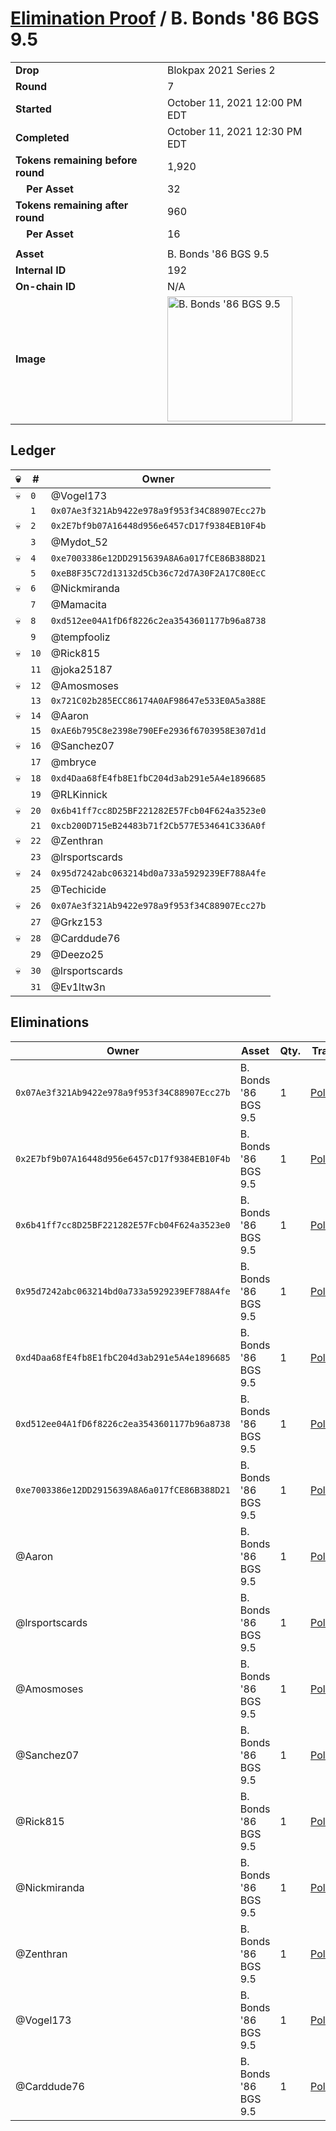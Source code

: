 # [Elimination Proof](./readme.md) / B. Bonds &#039;86 BGS 9.5

|||
|---|---|
| **Drop** | Blokpax 2021 Series 2 |
| **Round** | 7 |
| **Started** | October 11, 2021 12:00 PM EDT |
| **Completed** | October 11, 2021 12:30 PM EDT |
| **Tokens remaining before round** | 1,920 |
| **&nbsp;&nbsp;&nbsp;&nbsp;Per Asset** | 32 |
| **Tokens remaining after round** | 960 |
| **&nbsp;&nbsp;&nbsp;&nbsp;Per Asset** | 16 |
| | |
| **Asset** | B. Bonds &#039;86 BGS 9.5 |
| **Internal ID** | 192 |
| **On-chain ID** | N/A |
| **Image** | <img src="https://tcdn.blokpax.com/9484ebfa-634e-43e4-9a8c-c2f81717b9f2/ee160ecb397b982622f542a8dea58e50a204ad251527f0d863782b9a024c3213.jpg" height="200" alt="B. Bonds &#039;86 BGS 9.5" /> |

## Ledger

| 💀 | # | Owner |
| --- | --- | --- |
| 💀 | `0` | @Vogel173 |
|  | `1` | `0x07Ae3f321Ab9422e978a9f953f34C88907Ecc27b` |
| 💀 | `2` | `0x2E7bf9b07A16448d956e6457cD17f9384EB10F4b` |
|  | `3` | @Mydot_52 |
| 💀 | `4` | `0xe7003386e12DD2915639A8A6a017fCE86B388D21` |
|  | `5` | `0xeB8F35C72d13132d5Cb36c72d7A30F2A17C80EcC` |
| 💀 | `6` | @Nickmiranda |
|  | `7` | @Mamacita |
| 💀 | `8` | `0xd512ee04A1fD6f8226c2ea3543601177b96a8738` |
|  | `9` | @tempfooliz |
| 💀 | `10` | @Rick815 |
|  | `11` | @joka25187 |
| 💀 | `12` | @Amosmoses |
|  | `13` | `0x721C02b285ECC86174A0AF98647e533E0A5a388E` |
| 💀 | `14` | @Aaron |
|  | `15` | `0xAE6b795C8e2398e790EFe2936f6703958E307d1d` |
| 💀 | `16` | @Sanchez07 |
|  | `17` | @mbryce |
| 💀 | `18` | `0xd4Daa68fE4fb8E1fbC204d3ab291e5A4e1896685` |
|  | `19` | @RLKinnick |
| 💀 | `20` | `0x6b41ff7cc8D25BF221282E57Fcb04F624a3523e0` |
|  | `21` | `0xcb200D715eB24483b71f2Cb577E534641C336A0f` |
| 💀 | `22` | @Zenthran |
|  | `23` | @lrsportscards |
| 💀 | `24` | `0x95d7242abc063214bd0a733a5929239EF788A4fe` |
|  | `25` | @Techicide |
| 💀 | `26` | `0x07Ae3f321Ab9422e978a9f953f34C88907Ecc27b` |
|  | `27` | @Grkz153 |
| 💀 | `28` | @Carddude76 |
|  | `29` | @Deezo25 |
| 💀 | `30` | @lrsportscards |
|  | `31` | @Ev1ltw3n |


## Eliminations

| Owner | Asset | Qty. | Transaction |
| --- | --- | --- | --- |
| `0x07Ae3f321Ab9422e978a9f953f34C88907Ecc27b` | B. Bonds '86 BGS 9.5 | 1 | [Polygonscan](https://polygonscan.com/tx/0x970fb1caead5d2f2eea4d73fa309cebc66d1688616111554876ba313f5ab1bf0) |
| `0x2E7bf9b07A16448d956e6457cD17f9384EB10F4b` | B. Bonds '86 BGS 9.5 | 1 | [Polygonscan](https://polygonscan.com/tx/0xe03fa0dd8606d6c2aea2f91c91c112698e44218528758a36b0a8efa39e09cc7f) |
| `0x6b41ff7cc8D25BF221282E57Fcb04F624a3523e0` | B. Bonds '86 BGS 9.5 | 1 | [Polygonscan](https://polygonscan.com/tx/0xa5a0c5ef3d895546d323043f630bbaafdf4a5d8fc82669771225011252735857) |
| `0x95d7242abc063214bd0a733a5929239EF788A4fe` | B. Bonds '86 BGS 9.5 | 1 | [Polygonscan](https://polygonscan.com/tx/0xec581aaf11d0c36184fd8a050926a10d6c78a6139998d3bc8ea2c32988895e24) |
| `0xd4Daa68fE4fb8E1fbC204d3ab291e5A4e1896685` | B. Bonds '86 BGS 9.5 | 1 | [Polygonscan](https://polygonscan.com/tx/0x8144c3e3c05d85a42e3a50b4754263939bea153ed30caf698b150b5e625f59b4) |
| `0xd512ee04A1fD6f8226c2ea3543601177b96a8738` | B. Bonds '86 BGS 9.5 | 1 | [Polygonscan](https://polygonscan.com/tx/0x453327148f70beb4556514a4777afd37d5dd56bbed5be35747fa1179c38878c5) |
| `0xe7003386e12DD2915639A8A6a017fCE86B388D21` | B. Bonds '86 BGS 9.5 | 1 | [Polygonscan](https://polygonscan.com/tx/0xda4c057b2cb9462ccbc0bc146d5d20e269f6ab4321461d517ffb822167c3494b) |
| @Aaron | B. Bonds '86 BGS 9.5 | 1 | [Polygonscan](https://polygonscan.com/tx/0xb642c34be7996ef40247e17a64f6c872575f2ff92c02f2fca113f9687bc9ab7c) |
| @lrsportscards | B. Bonds '86 BGS 9.5 | 1 | [Polygonscan](https://polygonscan.com/tx/0xcb7a24446f7c6784d93c300fcd0ece454ec424708ed4613c23e8848380d32ea4) |
| @Amosmoses | B. Bonds '86 BGS 9.5 | 1 | [Polygonscan](https://polygonscan.com/tx/0x4adebcb048cbfab3160ad06e4e3df5d02942b6a73d26c0774df89ef453c6c084) |
| @Sanchez07 | B. Bonds '86 BGS 9.5 | 1 | [Polygonscan](https://polygonscan.com/tx/0xfdf90d67742593aaf43ef79acf81ea5914779d420a29353a00427f16a3de9bd8) |
| @Rick815 | B. Bonds '86 BGS 9.5 | 1 | [Polygonscan](https://polygonscan.com/tx/0xc49eab87701f8f89face7d25e35a16e54674e17dc6fc31e2b3397d781b4ae37e) |
| @Nickmiranda | B. Bonds '86 BGS 9.5 | 1 | [Polygonscan](https://polygonscan.com/tx/0xd4bdf4bc383a1d5ec93ca1246a3d8f3127635b6d6e5275257529d6dfce8e63cc) |
| @Zenthran | B. Bonds '86 BGS 9.5 | 1 | [Polygonscan](https://polygonscan.com/tx/0x5c552a678f01ee925c98afef3e18a8f0746ca770cd3f739bd9a799d731e6be96) |
| @Vogel173 | B. Bonds '86 BGS 9.5 | 1 | [Polygonscan](https://polygonscan.com/tx/0x0d8bd9d0cca9d510f333af4734637d30cb0ec4b277dad13eeaa71d76dcfc3568) |
| @Carddude76 | B. Bonds '86 BGS 9.5 | 1 | [Polygonscan](https://polygonscan.com/tx/0x99553aee60b9f4804977faf1435a40b63bba1d5eb303ab72ff5176cb433308de) |
